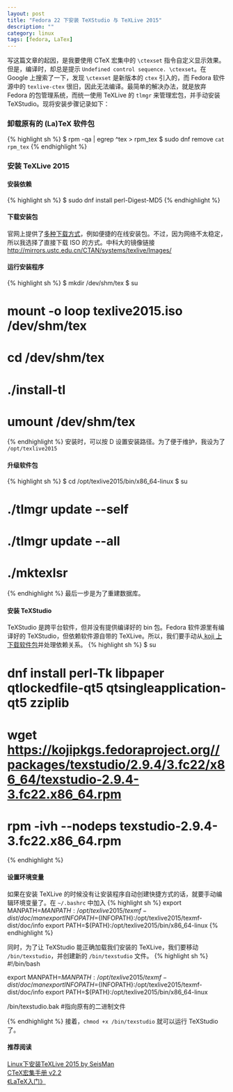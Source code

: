 ```yaml
---
layout: post
title: "Fedora 22 下安装 TeXStudio 与 TeXLive 2015"
description: ""
category: linux
tags: [fedora, LaTex]
---
```


写这篇文章的起因，是我要使用 CTeX 宏集中的 `\ctexset` 指令自定义显示效果。但是，编译时，却总是提示 `Undefined control sequence. \ctexset`。在 Google 上搜索了一下，发现 `\ctexset` 是新版本的 `ctex` 引入的，而 Fedora 软件源中的 `texlive-ctex` 很旧，因此无法编译。最简单的解决办法，就是放弃 Fedora 的包管理系统，而统一使用 TeXLive 的 `tlmgr` 来管理宏包，并手动安装 TeXStudio。现将安装步骤记录如下：

### 卸载原有的 (La)TeX 软件包
{% highlight sh %}
$ rpm -qa | egrep ^tex > rpm_tex
$ sudo dnf remove `cat rpm_tex`
{% endhighlight %}

### 安装 TeXLive 2015
#### 安装依赖
{% highlight sh %}
$ sudo dnf install perl-Digest-MD5
{% endhighlight %}
#### 下载安装包
官网上提供了[多种下载方式][texlive]，例如便捷的在线安装包。不过，因为网络不太稳定，所以我选择了直接下载 ISO 的方式。中科大的镜像链接 <http://mirrors.ustc.edu.cn/CTAN/systems/texlive/Images/>

#### 运行安装程序
{% highlight sh %}
$ mkdir /dev/shm/tex
$ su
# mount -o loop texlive2015.iso  /dev/shm/tex
# cd /dev/shm/tex
# ./install-tl
# umount /dev/shm/tex
{% endhighlight %}
安装时，可以按 D 设置安装路径。为了便于维护，我设为了 `/opt/texlive2015`

#### 升级软件包
{% highlight sh %}
$ cd /opt/texlive2015/bin/x86_64-linux
$ su
# ./tlmgr update --self
# ./tlmgr update --all
# ./mktexlsr
{% endhighlight %}
最后一步是为了重建数据库。

#### 安装 TeXStudio
TeXStudio 是跨平台软件，但并没有提供编译好的 bin 包。Fedora 软件源里有编译好的 TeXStudio，但依赖软件源自带的 TeXLive。所以，我们要手动从[ koji 上下载软件包][koji]并处理依赖关系。
{% highlight sh %}
$ su
# dnf install perl-Tk libpaper qtlockedfile-qt5 qtsingleapplication-qt5 zziplib
# wget https://kojipkgs.fedoraproject.org//packages/texstudio/2.9.4/3.fc22/x86_64/texstudio-2.9.4-3.fc22.x86_64.rpm
# rpm -ivh --nodeps texstudio-2.9.4-3.fc22.x86_64.rpm
{% endhighlight %}

#### 设置环境变量
如果在安装 TeXLive 的时候没有让安装程序自动创建快捷方式的话，就要手动编辑环境变量了。在 `~/.bashrc` 中加入
{% highlight sh %}
export MANPATH=${MANPATH}:/opt/texlive2015/texmf-dist/doc/man
export INFOPATH=${INFOPATH}:/opt/texlive2015/texmf-dist/doc/info
export PATH=${PATH}:/opt/texlive2015/bin/x86_64-linux
{% endhighlight %}

同时，为了让 TeXStudio 能正确加载我们安装的 TeXLive，我们要移动 `/bin/texstudio`，并创建新的 `/bin/texstudio` 文件。
{% highlight sh %}
#!/bin/bash

export MANPATH=${MANPATH}:/opt/texlive2015/texmf-dist/doc/man
export INFOPATH=${INFOPATH}:/opt/texlive2015/texmf-dist/doc/info
export PATH=${PATH}:/opt/texlive2015/bin/x86_64-linux

/bin/texstudio.bak #指向原有的二进制文件

{% endhighlight %}
接着，`chmod +x /bin/texstudio` 就可以运行 TeXStudio 了。

#### 推荐阅读  
[Linux下安装TeXLive 2015 by SeisMan](http://seisman.info/install-texlive-under-linux.html)  
[CTeX宏集手册 v2.2](ftp://ftp.fu-berlin.de/tex/CTAN/language/chinese/ctex/ctex.pdf)  
<a href="http://www.amazon.cn/gp/product/B00D1APK0G/ref=as_li_ss_tl?ie=UTF8&camp=536&creative=3132&creativeASIN=B00D1APK0G&linkCode=as2&tag=blo-23">《LaTeX入门》</a><img src="http://ir-cn.amazon-adsystem.com/e/ir?t=blo-23&l=as2&o=28&a=B00D1APK0G" width="1" height="1" border="0" alt="" style="border:none !important; margin:0px !important;" />


[koji]: http://koji.fedoraproject.org/koji/buildinfo?buildID=638712



[texlive]: http://www.tug.org/texlive/
